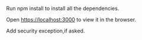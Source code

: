 
Run npm install to install all the dependencies.

Open [https://localhost:3000](https://localhost:3000) to view it in the browser.

Add security exception,if asked.
